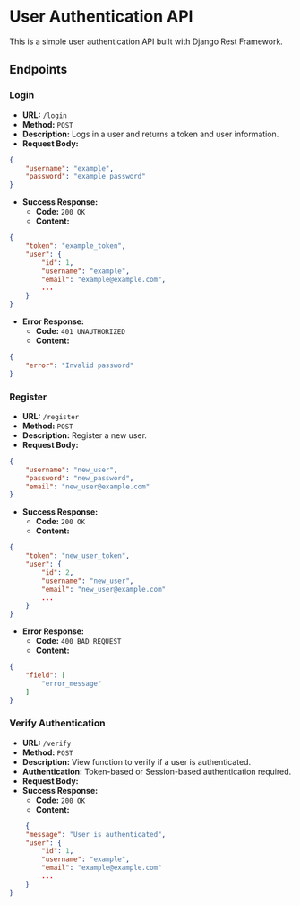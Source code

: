 # User Authentication API

This is a simple user authentication API built with Django Rest Framework.

## Endpoints

### Login

- **URL:** `/login`
- **Method:** `POST`
- **Description:** Logs in a user and returns a token and user information.
- **Request Body:**

```json
{
    "username": "example",
    "password": "example_password"
}
```

- **Success Response:**
    - **Code:** `200 OK`
    - **Content:**

```json
{
    "token": "example_token",
    "user": {
        "id": 1,
        "username": "example",
        "email": "example@example.com",
        ...
    }
}
```

- **Error Response:**
    - **Code:** `401 UNAUTHORIZED`
    - **Content:**

```json
{
    "error": "Invalid password"
}
```

### Register

- **URL:** `/register`
- **Method:** `POST`
- **Description:** Register a new user.
- **Request Body:**

```json
{
    "username": "new_user",
    "password": "new_password",
    "email": "new_user@example.com"
}

```

- **Success Response:**
    - **Code:** `200 OK`
    - **Content:**

```json
{
    "token": "new_user_token",
    "user": {
        "id": 2,
        "username": "new_user",
        "email": "new_user@example.com"
        ...
    }
}

```

- **Error Response:**
    - **Code:** `400 BAD REQUEST`
    - **Content:**

```json
{
    "field": [
        "error_message"
    ]
}
```

### Verify Authentication

- **URL:** `/verify`
- **Method:** `POST`
- **Description:** View function to verify if a user is authenticated.
- **Authentication:** Token-based or Session-based authentication required.
- **Request Body:**
- **Success Response:**
    - **Code:** `200 OK`
    - **Content:**

```json
    {
    "message": "User is authenticated",
    "user": {
        "id": 1,
        "username": "example",
        "email": "example@example.com"
        ...
    }
}
```
